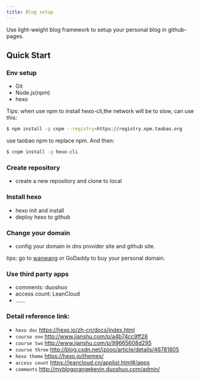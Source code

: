 ```yaml
---
title: Blog setup
---
```

Use light-weight blog framework to setup your personal blog in github-pages.
<!-- more -->
## Quick Start

### Env setup
* Git
* Node.js(npm)
* hexo

Tips: when use npm to install hexo-cli,the network will be to slow, can use this:
``` bash
$ npm install -g cnpm --registry=https://registry.npm.taobao.org
```
use taobao npm to replace npm. And then:
``` bash
$ cnpm install -g hexo-cli
```
### Create repository
* create a new repository and clone to local

### Install hexo
* hexo init and install
* deploy hexo to github

### Change your domain
* config your domain in dns provider site and github site.

tips: go to [wanwang](https://wanwang.aliyun.com/?utm_medium=text&utm_source=bdbrandww&utm_campaign=bdbrand&utm_content=se_103066) or GoDaddy to buy your personal domain.

### Use third party apps
* comments: duoshuo
* access count: LeanCloud
* ......

### Detail reference link:
* `hexo doc` https://hexo.io/zh-cn/docs/index.html
* `course one` http://www.jianshu.com/p/a4b74cc9ff28
* `course two` http://www.jianshu.com/p/99665608d295
* `course three` http://blog.csdn.net/jzooo/article/details/46781805
* `hexo theme` https://hexo.io/themes/
* `access count` https://leancloud.cn/applist.html#/apps
* `comments` http://myblogorangekevin.duoshuo.com/admin/


